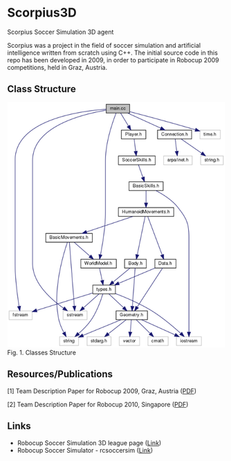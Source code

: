 # Scorpius3D
Scorpius Soccer Simulation 3D agent

Scorpius was a project in the field of soccer simulation and artificial intelligence written from scratch using C++. The initial source code in this repo has been developed in 2009, in order to participate in Robocup 2009 competitions, held in Graz, Austria.

## Class Structure

![Classes Structure](https://raw.githubusercontent.com/hadoov/scorpius3d/master/Docs/classes.png)
Fig. 1. Classes Structure
## Resources/Publications

[1] Team Description Paper for Robocup 2009, Graz, Austria ([PDF](https://ceit.aut.ac.ir/~valipour/publications/TRs/en/Scorpius_3D_RC09_TDP.pdf))

[2] Team Description Paper for Robocup 2010, Singapore ([PDF](https://www.researchgate.net/profile/Majed_Valad_Beigi/publication/310424660_Scorpius_Team_Description_Paper_Soccer_Simulation_3D_league_Singapore_2010/links/582c890908ae102f072a0f15/Scorpius-Team-Description-Paper-Soccer-Simulation-3D-league-Singapore-2010.pdf))


## Links
- Robocup Soccer Simulation 3D league page ([Link](https://www.robocup.org/leagues/25))
- Robocup Soccer Simulator - rcsoccersim ([Link](https://rcsoccersim.github.io/))

